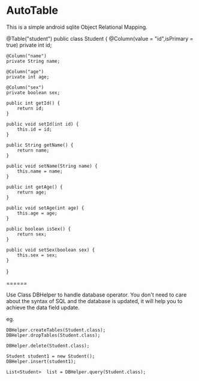 AutoTable
=========
This is a simple android sqlite Object Relational Mapping.

@Table("student")
public class Student {
    @Column(value = "id",isPrimary = true)
    private int id;
    
    @Column("name")
    private String name;
    
    @Column("age")
    private int age;
    
    @Column("sex")
    private boolean sex;

    public int getId() {
        return id;
    }

    public void setId(int id) {
        this.id = id;
    }

    public String getName() {
        return name;
    }

    public void setName(String name) {
        this.name = name;
    }

    public int getAge() {
        return age;
    }

    public void setAge(int age) {
        this.age = age;
    }

    public boolean isSex() {
        return sex;
    }

    public void setSex(boolean sex) {
        this.sex = sex;
    }
}

======

Use Class DBHelper to handle database operator.
You don't need to care about the syntax of SQL and the database is updated, it will help you to achieve the data field update.

eg.

    DBHelper.createTables(Student.class);
    DBHelper.dropTables(Student.class);
 
    DBHelper.delete(Student.class);
 
    Student student1 = new Student();
    DBHelper.insert(student1);
 
    List<Student>  list = DBHelper.query(Student.class);
 
